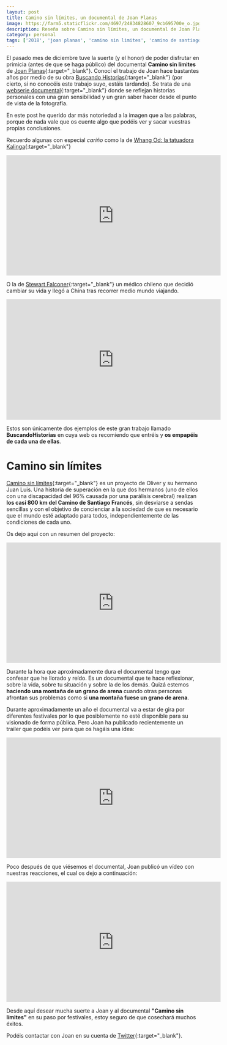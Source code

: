 ```yaml
---
layout: post
title: Camino sin límites, un documental de Joan Planas
image: https://farm5.staticflickr.com/4697/24834828607_9cb695700e_o.jpg
description: Reseña sobre Camino sin límites, un documental de Joan Planas
category: personal
tags: ['2018', 'joan planas', 'camino sin limites', 'camino de santiago', 'accesibilidad']
---
```


El pasado mes de diciembre tuve la suerte (y el honor) de poder disfrutar en primicia (antes de que se haga público) del documental __Camino sin límites__ de [Joan Planas](http://joanplanas.com/){:target="_blank"}. Conocí el trabajo de Joan hace bastantes años por medio de su obra [Buscando Historias](http://buscandohistorias.com/){:target="_blank"} (por cierto, si no conocéis este trabajo suyo, estáis tardando). Se trata de una [webserie documental](http://buscandohistorias.com/webserie-documental/){:target="_blank"} donde se reflejan historias personales con una gran sensibilidad y un gran saber hacer desde el punto de vista de la fotografía.

En este post he querido dar más notoriedad a la imagen que a las palabras, porque de nada vale que os cuente algo que podéis ver y sacar vuestras propias conclusiones.

<!-- more -->

Recuerdo algunas con especial _cariño_ como la de [Whang Od: la tatuadora Kalinga](http://buscandohistorias.com/filipinas/whang-od-la-tatuadora-kalinga/){:target="_blank"}

<iframe width="560" height="315" src="https://www.youtube.com/embed/2RE_v100BaA" frameborder="0" allow="autoplay; encrypted-media" allowfullscreen></iframe>

O la de [Stewart Falconer](http://buscandohistorias.com/china/stewart-y-la-gran-muralla-china/){:target="_blank"} un médico chileno que decidió cambiar su vida y llegó a China tras recorrer medio mundo viajando.

<iframe width="560" height="315" src="https://www.youtube.com/embed/La6LZi6vhWw" frameborder="0" allow="autoplay; encrypted-media" allowfullscreen></iframe>

Estos son únicamente dos ejemplos de este gran trabajo llamado __BuscandoHistorias__ en cuya web os recomiendo que entréis y __os empapéis de cada una de ellas__.

# Camino sin límites

[Camino sin límites](http://olivertrip.com/camino-sin-limites/){:target="_blank"} es un proyecto de Oliver y su hermano Juan Luis. Una historia de superación en la que dos hermanos (uno de ellos con una discapacidad del 96% causada por una parálisis cerebral) realizan __los casi 800 km del Camino de Santiago Francés__, sin desviarse a sendas sencillas y con el objetivo de concienciar a la sociedad de que es necesario que el mundo esté adaptado para todos, independientemente de las condiciones de cada uno.

Os dejo aquí con un resumen del proyecto:

<iframe width="560" height="315" src="https://www.youtube.com/embed/vviLh4MlZdI?rel=0" frameborder="0" allow="autoplay; encrypted-media" allowfullscreen></iframe>

Durante la hora que aproximadamente dura el documental tengo que confesar que he llorado y reído. Es un documental que te hace reflexionar, sobre la vida, sobre tu situación y sobre la de los demás. Quizá estemos __haciendo una montaña de un grano de arena__ cuando otras personas afrontan sus problemas como si __una montaña fuese un grano de arena__.

Durante aproximadamente un año el documental va a estar de gira por diferentes festivales por lo que posiblemente no esté disponible para su visionado de forma pública. Pero Joan ha publicado recientemente un trailer que podéis ver para que os hagáis una idea:

<iframe width="560" height="315" src="https://www.youtube.com/embed/3J9bENsVkdM?rel=0" frameborder="0" allow="autoplay; encrypted-media" allowfullscreen></iframe>

Poco después de que viésemos el documental, Joan publicó un vídeo con nuestras reacciones, el cual os dejo a continuación:

<iframe width="560" height="315" src="https://www.youtube.com/embed/J9T1G5Ns49s?rel=0" frameborder="0" allow="autoplay; encrypted-media" allowfullscreen></iframe>

Desde aquí desear mucha suerte a Joan y al documental __"Camino sin límites"__ en su paso por festivales, estoy seguro de que cosechará muchos éxitos.

Podéis contactar con Joan en su cuenta de [Twitter](https://twitter.com/joanplanas){:target="_blank"}.
















